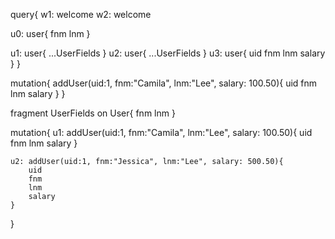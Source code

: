 query{
  w1: welcome
  w2: welcome 
  
  u0: user{
    fnm
    lnm
  }
  
  u1: user{
    ...UserFields
  }
  u2: user{
    ...UserFields
  }
  u3: user{
    uid
    fnm
    lnm
    salary
  }
}

mutation{
    addUser(uid:1, fnm:"Camila", lnm:"Lee", salary: 100.50){
        uid
        fnm
        lnm
        salary
    }
}

fragment UserFields on User{
  fnm 
  lnm
}

mutation{
    u1: addUser(uid:1, fnm:"Camila", lnm:"Lee", salary: 100.50){
        uid
        fnm
        lnm
        salary
    }

    u2: addUser(uid:1, fnm:"Jessica", lnm:"Lee", salary: 500.50){
        uid
        fnm
        lnm
        salary
    }
}